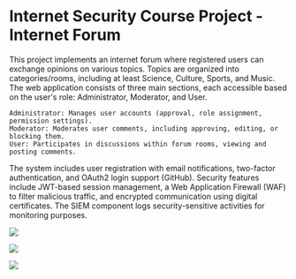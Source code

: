 # Internet Security Course Project - Internet Forum

This project implements an internet forum where registered users can exchange opinions on various topics. Topics are organized into categories/rooms, including at least Science, Culture, Sports, and Music. The web application consists of three main sections, each accessible based on the user's role: Administrator, Moderator, and User.

    Administrator: Manages user accounts (approval, role assignment, permission settings).
    Moderator: Moderates user comments, including approving, editing, or blocking them.
    User: Participates in discussions within forum rooms, viewing and posting comments.

The system includes user registration with email notifications, two-factor authentication, and OAuth2 login support (GitHub). Security features include JWT-based session management, a Web Application Firewall (WAF) to filter malicious traffic, and encrypted communication using digital certificates. The SIEM component logs security-sensitive activities for monitoring purposes.

![](https://github.com/aleksandardrljaca/InternetForumIS/blob/main/screenshots/login.png)

![](https://github.com/aleksandardrljaca/InternetForumIS/blob/main/screenshots/register.png)

![](https://github.com/aleksandardrljaca/InternetForumIS/blob/main/screenshots/admin.png)
